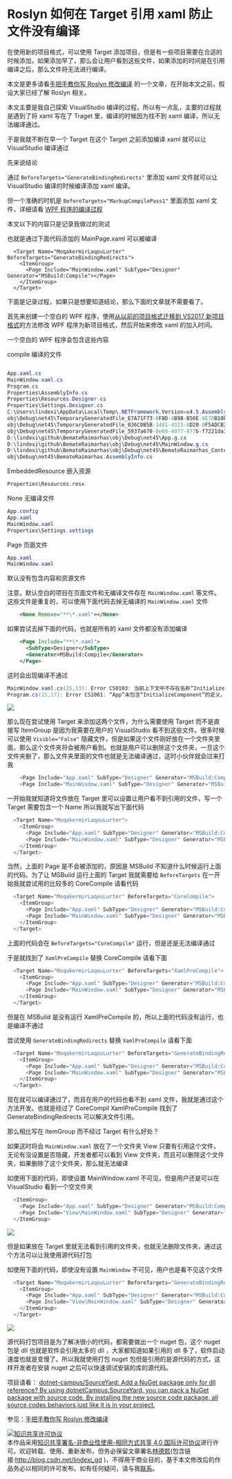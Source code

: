 
# Roslyn 如何在 Target 引用 xaml 防止文件没有编译

在使用新的项目格式，可以使用 Target 添加项目，但是有一些项目需要在合适的时候添加，如果添加早了，那么会让用户看到这些文件，如果添加的时间是在引用编译之后，那么文件将无法进行编译。

<!--more-->


<!-- csdn -->
<!-- 标签：Roslyn，MSBuild,编译器,xaml,打包 -->

本文是更多请看[手把手教你写 Roslyn 修改编译](https://lindexi.oschina.io/lindexi/post/roslyn.html ) 的一个文章，在开始本文之前，假设大家已经了解 Roslyn 相关。

本文主要是我自己探索 VisualStudio 编译的过程，所以有一点乱，主要的过程就是遇到了将 xaml 写在了 Traget 里，编译的时候因为找不到 xaml 编译，所以无法编译通过。

于是我就不断在早一个 Target 在这个 Target 之前添加编译 xaml 就可以让 VisualStudio 编译通过

先来说结论

通过 `BeforeTargets="GenerateBindingRedirects"` 里添加 xaml 文件就可以让 VisualStudio 编译的时候编译添加 xaml 编译。

但一个准确的时机是 `BeforeTargets="MarkupCompilePass1"` 里面添加 xaml 文件，详细请看 [WPF 程序的编译过程](https://blog.walterlv.com/post/how-wpf-assemblies-are-compiled.html)

本文以下的内容只是记录我做过的测试

也就是通过下面代码添加的 MainPage.xaml 可以被编译

```
  <Target Name="MoqakermirLaqouLurter" BeforeTargets="GenerateBindingRedirects">
    <ItemGroup>
      <Page Include="MainWindow.xaml" SubType="Designer" Generator="MSBuild:Compile"></Page>
    </ItemGroup>
  </Target>
```

下面是记录过程，如果只是想要知道结论，那么下面的文章就不需要看了。

首先来创建一个空白的 WPF 程序，使用[从以前的项目格式迁移到 VS2017 新项目格式](https://blog.lindexi.com/post/%E4%BB%8E%E4%BB%A5%E5%89%8D%E7%9A%84%E9%A1%B9%E7%9B%AE%E6%A0%BC%E5%BC%8F%E8%BF%81%E7%A7%BB%E5%88%B0-VS2017-%E6%96%B0%E9%A1%B9%E7%9B%AE%E6%A0%BC%E5%BC%8F.html )的方法修改 WPF 程序为新项目格式，然后开始来修改 xaml 的加入时间。

一个空白的 WPF 程序会包含这些内容

compile 编译的文件

```csharp

App.xaml.cs
MainWindow.xaml.cs
Program.cs
Properties\AssemblyInfo.cs
Properties\Resources.Designer.cs
Properties\Settings.Designer.cs
C:\Users\lindexi\AppData\Local\Temp\.NETFramework,Version=v4.5.AssemblyAttributes.cs
obj\Debug\net45\TemporaryGeneratedFile_E7A71F73-0F8D-4B9B-B56E-8E70B10BC5D3.cs
obj\Debug\net45\TemporaryGeneratedFile_036C0B5B-1481-4323-8D20-8F5ADCB23D92.cs
obj\Debug\net45\TemporaryGeneratedFile_5937a670-0e60-4077-877b-f7221da3dda1.cs
D:\lindexi\github\BemateRaimarhas\obj\Debug\net45\App.g.cs
D:\lindexi\github\BemateRaimarhas\obj\Debug\net45\MainWindow.g.cs
D:\lindexi\github\BemateRaimarhas\obj\Debug\net45\BemateRaimarhas_Content.g.cs
obj\Debug\net45\BemateRaimarhas.AssemblyInfo.cs

```

EmbeddedResource 嵌入资源

```csharp
Properties\Resources.resx
```

None 无编译文件

```csharp
App.config
App.xaml
MainWindow.xaml
Properties\Settings.settings
```

Page 页面文件

```csharp
App.xaml
MainWindow.xaml

```

默认没有包含内容和资源文件

注意，默认空白的项目在页面文件和无编译文件存在 `MainWindow.xaml` 等文件。这些文件是重复的，可以使用下面代码去掉无编译的 `MainWindow.xaml` 文件

```xml
    <None Remove="**\*.xaml"></None>
```

如果尝试去掉下面的代码，也就是所有的 xaml 文件都没有添加编译

```xml
    <Page Include="**\*.xaml">
      <SubType>Designer</SubType>
      <Generator>MSBuild:Compile</Generator>
    </Page>
```

这时会出现编译不通过

```csharp
MainWindow.xaml.cs(25,13): Error CS0103: 当前上下文中不存在名称“InitializeComponent”
Program.cs(15,17): Error CS1061: “App”未包含“InitializeComponent”的定义，并且找不到可接受第一个“App”类型参数的可访问扩展方法“InitializeComponent”(是否缺少 using 指令或程序集引用?)
```

<!-- ![](image/Roslyn 如何在 Target 引用 xaml 防止文件没有编译/Roslyn 如何在 Target 引用 xaml 防止文件没有编译0.png) -->

![](https://i.loli.net/2018/09/04/5b8ddb077050f.jpg)


那么现在尝试使用 Target 来添加这两个文件，为什么需要使用 Target 而不是直接写 ItemGroup 是因为我需要在用户的 VisualStudio 看不到这些文件。很多时候可以使用 `Visible="False"` 隐藏文件，但是如果这个文件刚好放在一个文件夹里面，那么这个文件夹将会被用户看到。也就是用户可以删除这个文件夹，一旦这个文件夹删了，那么文件夹里面的文件也就是无法编译通过，这时小伙伴就会过来打我

```csharp
    <Page Include="App.xaml" SubType="Designer" Generator="MSBuild:Compile"></Page>
    <Page Include="MainWindow.xaml" SubType="Designer" Generator="MSBuild:Compile"></Page>
```

一开始我就知道将文件放在 Target 里可以设置让用户看不到引用的文件，写一个 Target 需要包含一个 Name 所以我就写出下面代码

```csharp
  <Target Name="MoqakermirLaqouLurter">
    <ItemGroup>
      <Page Include="App.xaml" SubType="Designer" Generator="MSBuild:Compile"></Page>
      <Page Include="MainWindow.xaml" SubType="Designer" Generator="MSBuild:Compile"></Page>
    </ItemGroup>
  </Target>
```

当然，上面的 Page 是不会被添加的，原因是 MSBuild 不知道什么时候运行上面的代码。为了让 MSBuild 运行上面的 Target 我就需要给 `BeforeTargets` 在一开始我就尝试用的比较多的 CoreCompile 请看代码

```csharp
  <Target Name="MoqakermirLaqouLurter" BeforeTargets="CoreCompile">
    <ItemGroup>
      <Page Include="App.xaml" SubType="Designer" Generator="MSBuild:Compile"></Page>
      <Page Include="MainWindow.xaml" SubType="Designer" Generator="MSBuild:Compile"></Page>
    </ItemGroup>
  </Target>
```

上面的代码会在 `BeforeTargets="CoreCompile"` 运行，但是还是无法编译通过

于是就找到了 `XamlPreCompile` 替换 CoreCompile 请看下面

```csharp
  <Target Name="MoqakermirLaqouLurter" BeforeTargets="XamlPreCompile">
    <ItemGroup>
      <Page Include="App.xaml" SubType="Designer" Generator="MSBuild:Compile"></Page>
      <Page Include="MainWindow.xaml" SubType="Designer" Generator="MSBuild:Compile"></Page>
    </ItemGroup>
  </Target>
```

但是在 MSBuild 是没有运行 XamlPreCompile 的，所以上面的代码没有运行，也是编译不通过

尝试使用 `GenerateBindingRedirects` 替换 `XamlPreCompile` 请看下面

```csharp
  <Target Name="MoqakermirLaqouLurter" BeforeTargets="GenerateBindingRedirects">
    <ItemGroup>
      <Page Include="App.xaml" SubType="Designer" Generator="MSBuild:Compile"></Page>
      <Page Include="MainWindow.xaml" SubType="Designer" Generator="MSBuild:Compile"></Page>
    </ItemGroup>
  </Target>
```

现在就可以编译通过了，而且在用户的代码也看不到 xaml 文件，我就是通过这个方法开发。也就是经过了 CoreCompil XamlPreCompile 找到了  GenerateBindingRedirects 可以解决文件引用。

那么相比写在 ItemGroup 而不经过 Target 有什么好处？

如果这时将会 `MainWindow.xaml` 放在了一个文件夹 View 只要有引用这个文件，无论有没设置是否隐藏，开发者都可以看到 View 文件夹，而且可以删除这个文件夹，如果删除了这个文件夹，那么就无法编译

如使用下面的代码，即使设置 MainWindow.xaml 不可见，但是用户还是可以在 VisualStudio 看到一个空文件夹

```csharp
  <ItemGroup>
    <Page Include="App.xaml" SubType="Designer" Generator="MSBuild:Compile"></Page>
    <Page Include="View\MainWindow.xaml" SubType="Designer" Generator="MSBuild:Compile" Visible="False"></Page>
  </ItemGroup>
```

<!-- ![](image/Roslyn 如何在 Target 引用 xaml 防止文件没有编译/Roslyn 如何在 Target 引用 xaml 防止文件没有编译1.png) -->

![](http://image.acmx.xyz/lindexi%2F2018949362284)

但是如果放在 Target 里就无法看到引用的文件夹，也就无法删除文件夹，通过这个方法可以让我使用源代码打包

如使用下面的代码，即使没有设置 `MainWindow` 不可见，用户也是看不见这个文件

```csharp
  <Target Name="MoqakermirLaqouLurter" BeforeTargets="GenerateBindingRedirects">
    <ItemGroup>
      <Page Include="App.xaml" SubType="Designer" Generator="MSBuild:Compile"></Page>
      <Page Include="View\MainWindow.xaml" SubType="Designer" Generator="MSBuild:Compile"></Page>
    </ItemGroup>
  </Target>
```

<!-- ![](image/Roslyn 如何在 Target 引用 xaml 防止文件没有编译/Roslyn 如何在 Target 引用 xaml 防止文件没有编译2.png) -->

![](http://image.acmx.xyz/lindexi%2F201894935986)

源代码打包项目是为了解决很小的代码，都需要做出一个 nuget 包，这个 nuget 包是 dll 也就是软件会引用太多的 dll ，大家都知道如果引用的 dll 多了，软件启动速度也就是变慢了。所以我就使用打包 nuget 包但是引用的是源代码的方式，这样开发者在安装 nuget 之后可以快速调试安装的库的源代码。

项目请看： [dotnet-campus/SourceYard: Add a NuGet package only for dll reference? By using dotnetCampus.SourceYard, you can pack a NuGet package with source code. By installing the new source code package, all source codes behaviors just like it is in your project.](https://github.com/dotnet-campus/SourceYard )

参见：[手把手教你写 Roslyn 修改编译](https://lindexi.oschina.io/lindexi/post/roslyn.html ) 






<a rel="license" href="http://creativecommons.org/licenses/by-nc-sa/4.0/"><img alt="知识共享许可协议" style="border-width:0" src="https://licensebuttons.net/l/by-nc-sa/4.0/88x31.png" /></a><br />本作品采用<a rel="license" href="http://creativecommons.org/licenses/by-nc-sa/4.0/">知识共享署名-非商业性使用-相同方式共享 4.0 国际许可协议</a>进行许可。欢迎转载、使用、重新发布，但务必保留文章署名[林德熙](http://blog.csdn.net/lindexi_gd)(包含链接:http://blog.csdn.net/lindexi_gd )，不得用于商业目的，基于本文修改后的作品务必以相同的许可发布。如有任何疑问，请与我[联系](mailto:lindexi_gd@163.com)。